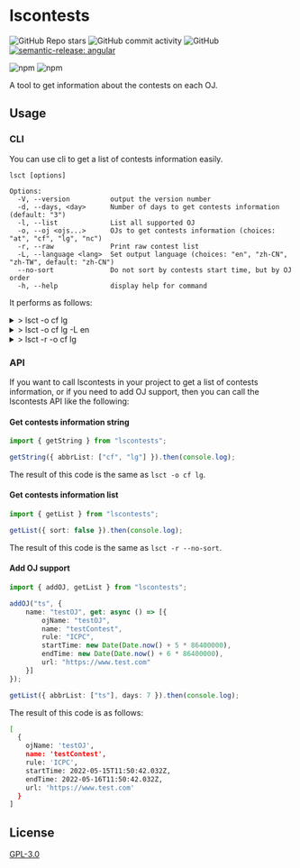 # lscontests

![GitHub Repo stars](https://img.shields.io/github/stars/StableAgOH/lscontests?style=social)
![GitHub commit activity](https://img.shields.io/github/commit-activity/m/StableAgOH/lscontests)
![GitHub](https://img.shields.io/github/license/StableAgOH/lscontests)
[![semantic-release: angular](https://img.shields.io/badge/semantic--release-angular-e10079?logo=semantic-release)](https://github.com/semantic-release/semantic-release)

![npm](https://img.shields.io/npm/v/lscontests)
![npm](https://img.shields.io/npm/dw/lscontests)

A tool to get information about the contests on each OJ.

## Usage

### CLI

You can use cli to get a list of contests information easily.

```text
lsct [options]

Options:
  -V, --version          output the version number
  -d, --days, <day>      Number of days to get contests information (default: "3")
  -l, --list             List all supported OJ
  -o, --oj <ojs...>      OJs to get contests information (choices: "at", "cf", "lg", "nc")
  -r, --raw              Print raw contest list
  -L, --language <lang>  Set output language (choices: "en", "zh-CN", "zh-TW", default: "zh-CN")
  --no-sort              Do not sort by contests start time, but by OJ order
  -h, --help             display help for command
```

It performs as follows:

<details>
<summary> > lsct -o cf lg </summary>

```text
在最近的 3 天内有 2 场比赛


比赛平台: Codeforces
赛制: ICPC
开始时间: 2022/5/13 22:35:00
结束时间: 2022/5/14 00:35:00
https://codeforces.com/contests/1680


比赛平台: Luogu
赛制: IOI
开始时间: 2022/5/14 14:00:00
结束时间: 2022/5/14 18:00:00
https://www.luogu.com.cn/contest/68326
```

</details>

<details>
<summary> > lsct -o cf lg -L en </summary>

```text
2 contests in the last 3 days


OJ: Codeforces
Rule: ICPC
Start time: 2022/5/13 22:35:00
End time: 2022/5/14 00:35:00
https://codeforces.com/contests/1680


OJ: Luogu
Rule: IOI
Start time: 2022/5/14 14:00:00
End time: 2022/5/14 18:00:00
https://www.luogu.com.cn/contest/68326
```

</details>

<details>
<summary> > lsct -r -o cf lg </summary>

```bash
[
  {
    ojName: 'Codeforces',
    name: 'Educational Codeforces Round 128 (Rated for Div. 2)',
    rule: 'ICPC',
    startTime: 2022-05-13T14:35:00.000Z,
    endTime: 2022-05-13T16:35:00.000Z,
    url: 'https://codeforces.com/contests/1680'
  },
  {
    ojName: 'Luogu',
    name: '【LGR-109】洛谷 5 月月赛 II & Windy Round 6',
    rule: 'IOI',
    startTime: 2022-05-14T06:00:00.000Z,
    endTime: 2022-05-14T10:00:00.000Z,
    url: 'https://www.luogu.com.cn/contest/68326'
  }
]
```

</details>

### API

If you want to call lscontests in your project to get a list of contests information, or if you need to add OJ support, then you can call the lscontests API like the following:

#### Get contests information string

```typescript
import { getString } from "lscontests";

getString({ abbrList: ["cf", "lg"] }).then(console.log);
```

The result of this code is the same as `lsct -o cf lg`.

#### Get contests information list

```typescript
import { getList } from "lscontests";

getList({ sort: false }).then(console.log);
```

The result of this code is the same as `lsct -r --no-sort`.

#### Add OJ support

```typescript
import { addOJ, getList } from "lscontests";

addOJ("ts", {
    name: "testOJ", get: async () => [{
        ojName: "testOJ",
        name: "testContest",
        rule: "ICPC",
        startTime: new Date(Date.now() + 5 * 86400000),
        endTime: new Date(Date.now() + 6 * 86400000),
        url: "https://www.test.com"
    }]
});

getList({ abbrList: ["ts"], days: 7 }).then(console.log);
```

The result of this code is as follows:

```bash
[
  {
    ojName: 'testOJ',
    name: 'testContest',
    rule: 'ICPC',
    startTime: 2022-05-15T11:50:42.032Z,
    endTime: 2022-05-16T11:50:42.032Z,
    url: 'https://www.test.com'
  }
]
```

## License

[GPL-3.0](https://www.gnu.org/licenses/gpl-3.0.html)
